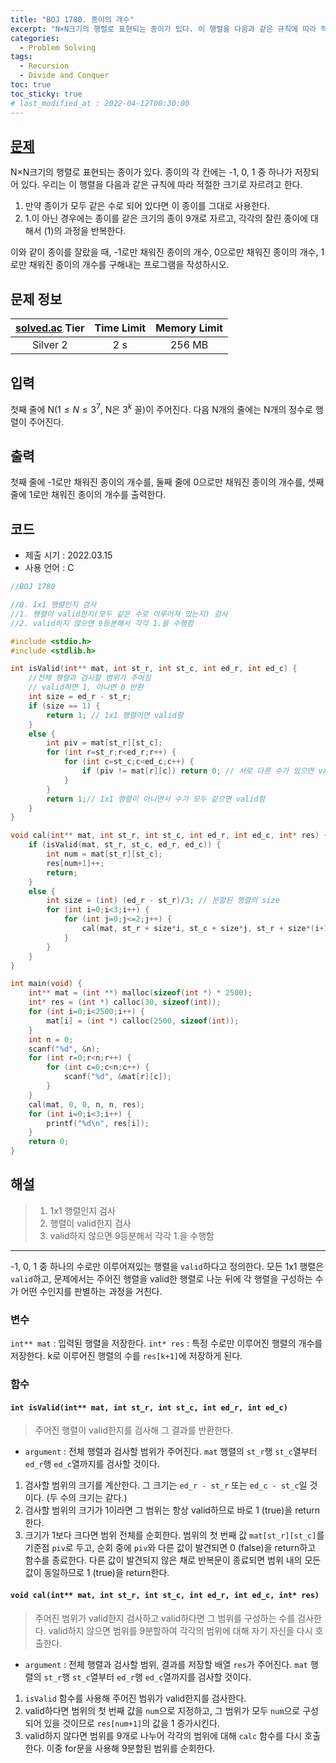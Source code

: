 ```yaml
---
title: "BOJ 1780. 종이의 개수"
excerpt: "N×N크기의 행렬로 표현되는 종이가 있다. 이 행렬을 다음과 같은 규칙에 따라 적절한 크기로 자르려고 한다."
categories: 
  - Problem Solving
tags:
  - Recursion
  - Divide and Conquer
toc: true
toc_sticky: true
# last_modified_at : 2022-04-12T00:30:00
---
```


## [문제](https://www.acmicpc.net/problem/1780)
N×N크기의 행렬로 표현되는 종이가 있다. 종이의 각 칸에는 -1, 0, 1 중 하나가 저장되어 있다. 우리는 이 행렬을 다음과 같은 규칙에 따라 적절한 크기로 자르려고 한다.

1.  만약 종이가 모두 같은 수로 되어 있다면 이 종이를 그대로 사용한다.
2.  1.이 아닌 경우에는 종이를 같은 크기의 종이 9개로 자르고, 각각의 잘린 종이에 대해서 (1)의 과정을 반복한다.

이와 같이 종이를 잘랐을 때, -1로만 채워진 종이의 개수, 0으로만 채워진 종이의 개수, 1로만 채워진 종이의 개수를 구해내는 프로그램을 작성하시오.


## 문제 정보 

| [solved.ac](https://solved.ac) Tier | Time Limit | Memory Limit |
|:-----------------------------------:|:----------:|:------------:|
| Silver 2                            | 2 s        | 256 MB       |

## 입력
첫째 줄에 N($1 ≤ N ≤ 3^7$, N은 $3^k$ 꼴)이 주어진다. 다음 N개의 줄에는 N개의 정수로 행렬이 주어진다.

## 출력
첫째 줄에 -1로만 채워진 종이의 개수를, 둘째 줄에 0으로만 채워진 종이의 개수를, 셋째 줄에 1로만 채워진 종이의 개수를 출력한다.

## 코드
- 제출 시기 : 2022.03.15
- 사용 언어 : C

```c
//BOJ 1780

//0. 1x1 행렬인지 검사
//1. 행렬이 valid한지(모두 같은 수로 이루어져 있는지) 검사
//2. valid하지 않으면 9등분해서 각각 1.을 수행함

#include <stdio.h>
#include <stdlib.h>

int isValid(int** mat, int st_r, int st_c, int ed_r, int ed_c) {
    //전체 행렬과 검사할 범위가 주어짐
    // valid하면 1, 아니면 0 반환
    int size = ed_r - st_r;
    if (size == 1) {
        return 1; // 1x1 행렬이면 valid함
    }
    else {
        int piv = mat[st_r][st_c];
        for (int r=st_r;r<ed_r;r++) {
            for (int c=st_c;c<ed_c;c++) {
                if (piv != mat[r][c]) return 0; // 서로 다른 수가 있으면 valid하지 않음
            }
        }
        return 1;// 1x1 행렬이 아니면서 수가 모두 같으면 valid함
    }
}

void cal(int** mat, int st_r, int st_c, int ed_r, int ed_c, int* res) {
    if (isValid(mat, st_r, st_c, ed_r, ed_c)) {
        int num = mat[st_r][st_c];
        res[num+1]++;
        return;
    }
    else {
        int size = (int) (ed_r - st_r)/3; // 분할된 행렬의 size
        for (int i=0;i<3;i++) {
            for (int j=0;j<=2;j++) {
                cal(mat, st_r + size*i, st_c + size*j, st_r + size*(i+1), st_c + size*(j+1), res);
            }
        }
    }
}

int main(void) {
    int** mat = (int **) malloc(sizeof(int *) * 2500);
    int* res = (int *) calloc(30, sizeof(int));
    for (int i=0;i<2500;i++) {
        mat[i] = (int *) calloc(2500, sizeof(int));
    }
    int n = 0;
    scanf("%d", &n);
    for (int r=0;r<n;r++) {
        for (int c=0;c<n;c++) {
            scanf("%d", &mat[r][c]);
        }
    }
    cal(mat, 0, 0, n, n, res);
    for (int i=0;i<3;i++) {
        printf("%d\n", res[i]);
    }
    return 0;
}
```

## 해설
>1. 1x1 행렬인지 검사
>2. 행렬이 valid한지 검사
>3. valid하지 않으면 9등분해서 각각 1.을 수행함
>
---

-1, 0, 1 중 하나의 수로만 이루어져있는 행렬을 ``valid``하다고 정의한다. 모든 1x1 행렬은 ``valid``하고, 문제에서는 주어진 행렬을 valid한 행렬로 나눈 뒤에 각 행렬을 구성하는 수가 어떤 수인지를 판별하는 과정을 거친다.

### 변수
 ``int** mat`` : 입력된 행렬을 저장한다.
 ``int* res`` : 특정 수로만 이루어진 행렬의 개수를 저장한다. k로 이루어진 행렬의 수를 ``res[k+1]``에 저장하게 된다.

### 함수
####  ``int isValid(int** mat, int st_r, int st_c, int ed_r, int ed_c)``
> 주어진 행렬이 valid한지를 검사해 그 결과를 반환한다.

- ``argument`` : 전체 행렬과 검사할 범위가 주어진다. ``mat`` 행렬의 ``st_r``행 ``st_c``열부터 ``ed_r``행 ``ed_c``열까지를 검사할 것이다.
1. 검사할 범위의 크기를 계산한다. 그 크기는 ``ed_r - st_r`` 또는 ``ed_c - st_c``일 것이다. (두 수의 크기는 같다.)
2. 검사할 범위의 크기가 1이라면 그 범위는 항상 valid하므로 바로 1 (true)을 return한다.
3. 크기가 1보다 크다면 범위 전체를 순회한다. 범위의 첫 번째 값 ``mat[st_r][st_c]``를 기준점 ``piv``로 두고, 순회 중에 ``piv``와 다른 값이 발견되면 0 (false)을 return하고 함수를 종료한다. 다른 값이 발견되지 않은 채로 반복문이 종료되면 범위 내의 모든 값이 동일하므로 1 (true)을 return한다.

#### ```void cal(int** mat, int st_r, int st_c, int ed_r, int ed_c, int* res)```
>주어진 범위가 valid한지 검사하고 valid하다면 그 범위를 구성하는 수를 검사한다. valid하지 않으면 범위를 9분할하여 각각의 범위에 대해 자기 자신을 다시 호출한다.
- ``argument`` : 전체 행렬과 검사할 범위, 결과를 저장할 배열 ``res``가 주어진다. ``mat`` 행렬의 ``st_r``행 ``st_c``열부터 ``ed_r``행 ``ed_c``열까지를 검사할 것이다.

1. ``isValid`` 함수를 사용해 주어진 범위가 valid한지를 검사한다.
2. valid하다면 범위의 첫 번째 값을 ``num``으로 지정하고, 그 범위가 모두 ``num``으로 구성되어 있을 것이므로 ``res[num+1]``의 값을 1 증가시킨다.
3. valid하지 않다면 범위를 9개로 나누어 각각의 범위에 대해 ``calc`` 함수를 다시 호출한다. 이중 for문을 사용해 9분할된 범위를 순회한다.
